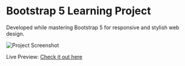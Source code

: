 # Bootstrap 5 Learning Project

Developed while mastering Bootstrap 5 for responsive and stylish web design.

![Project Screenshot](https://i.ibb.co/XxCt7BQ/bootcamp.png)

Live Preview: [Check it out here](https://chimerical-kringle-1bb7d5.netlify.app/)
